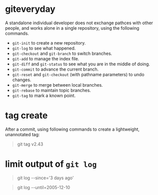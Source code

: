 # giteveryday #

A standalone individual developer does not exchange pathces with other people, and works alone in a single repository, using the following commands.

 - `git-init` to create a new repository.
 - `git-log` to see what happened.
 - `git-checkout` and `git-branch` to switch branches.
 - `git-add` to manage the index file.
 - `git-diff` and `git-status` to see what you are in the middle of doing.
 - `git-commit` to advance the current branch.
 - `git-reset` and `git-checkout` (with pathname parameters) to undo changes.
 - `git-merge` to merge between local branches.
 - `git-rebase` to maintain topic branches.
 - `git-tag` to mark a known point.

# tag create #
After a commit, using following commands to create a lightweight, unannotated tag:

> git tag v2.43


# limit output of `git log` #

> git log --since='3 days ago'

> git log --until=2005-12-10


